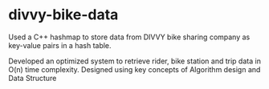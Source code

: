 # divvy-bike-data
Used a C++ hashmap to store data from DIVVY bike sharing company as key-value pairs in a hash table. 

Developed an optimized system to retrieve rider, bike station and trip data in O(n) time complexity. Designed using key concepts of Algorithm design and Data Structure